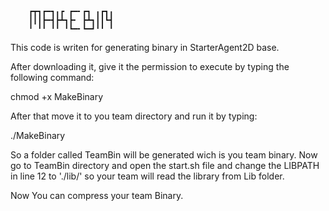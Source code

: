 



		┏┳┓┏━┓╻┏ ┏━╸┏┓ ╻┏┓╻
		┃┃┃┣━┫┣┻┓┣╸ ┣┻┓┃┃┗┫
		╹ ╹╹ ╹╹ ╹┗━╸┗━┛╹╹ ╹





This code is writen for generating binary in StarterAgent2D base.
 
After downloading it, give it the permission to execute by typing the following command:

chmod +x MakeBinary

After that move it to you team directory and run it by typing:

./MakeBinary

So a folder called TeamBin will be generated wich is you team binary.
Now go to TeamBin directory and open the start.sh file and change the LIBPATH in line 12 to './lib/' so your team will read the library from Lib folder.

Now You can compress your team Binary.
